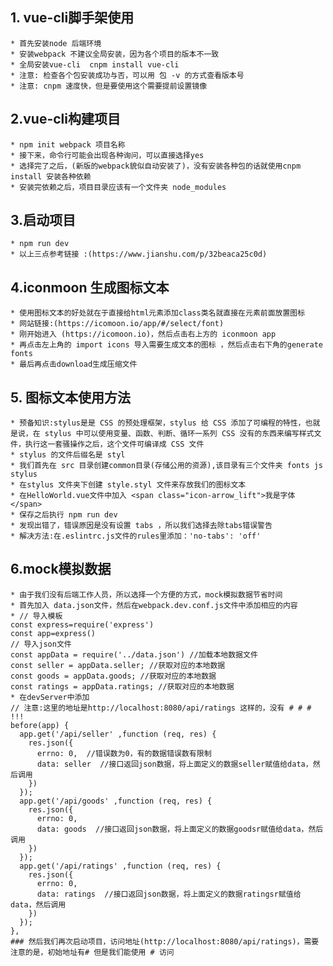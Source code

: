 ## 1. vue-cli脚手架使用
	* 首先安装node 后端环境
	* 安装webpack 不建议全局安装，因为各个项目的版本不一致 
	* 全局安装vue-cli  cnpm install vue-cli
	* 注意: 检查各个包安装成功与否，可以用 包 -v 的方式查看版本号 
	* 注意: cnpm 速度快，但是要使用这个需要提前设置镜像

## 2.vue-cli构建项目
	* npm init webpack 项目名称
	* 接下来，命令行可能会出现各种询问，可以直接选择yes
	* 选择完了之后，(新版的webpack貌似自动安装了)，没有安装各种包的话就使用cnpm install 安装各种依赖
	* 安装完依赖之后，项目目录应该有一个文件夹 node_modules

## 3.启动项目 
	* npm run dev
	* 以上三点参考链接 :(https://www.jianshu.com/p/32beaca25c0d)


## 4.iconmoon 生成图标文本
	* 使用图标文本的好处就在于直接给html元素添加class类名就直接在元素前面放置图标
	* 网站链接:(https://icomoon.io/app/#/select/font)
	* 刚开始进入 (https://icomoon.io)，然后点击右上方的 iconmoon app 
	* 再点击左上角的 import icons 导入需要生成文本的图标 ，然后点击右下角的generate fonts
	* 最后再点击download生成压缩文件

## 5. 图标文本使用方法
	* 预备知识:stylus是是 CSS 的预处理框架，stylus 给 CSS 添加了可编程的特性，也就是说，在 stylus 中可以使用变量、函数、判断、循环一系列 CSS 没有的东西来编写样式文件，执行这一套骚操作之后，这个文件可编译成 CSS 文件
	* stylus 的文件后缀名是 styl
	* 我们首先在 src 目录创建common目录(存储公用的资源),该目录有三个文件夹 fonts js stylus
	* 在stylus 文件夹下创建 style.styl 文件来存放我们的图标文本
	* 在HelloWorld.vue文件中加入 <span class="icon-arrow_lift">我是字体</span> 
	* 保存之后执行 npm run dev
	* 发现出错了，错误原因是没有设置 tabs ，所以我们选择去除tabs错误警告
	* 解决方法:在.eslintrc.js文件的rules里添加：'no-tabs': 'off'

## 6.mock模拟数据
	* 由于我们没有后端工作人员，所以选择一个方便的方式，mock模拟数据节省时间
	* 首先加入 data.json文件，然后在webpack.dev.conf.js文件中添加相应的内容
	* // 导入模板
	const express=require('express')
	const app=express()
	// 导入json文件
	const appData = require('../data.json') //加载本地数据文件
	const seller = appData.seller; //获取对应的本地数据
	const goods = appData.goods; //获取对应的本地数据
	const ratings = appData.ratings; //获取对应的本地数据
	* 在devServer中添加 
	// 注意:这里的地址是http://localhost:8080/api/ratings 这样的，没有 # # # !!!
	before(app) {
	  app.get('/api/seller' ,function (req, res) {
	    res.json({
	      errno: 0,  //错误数为0，有的数据错误数有限制
	      data: seller  //接口返回json数据，将上面定义的数据seller赋值给data，然后调用
	    })
	  });
	  app.get('/api/goods' ,function (req, res) {
	    res.json({
	      errno: 0,
	      data: goods  //接口返回json数据，将上面定义的数据goodsr赋值给data，然后调用
	    })
	  });
	  app.get('/api/ratings' ,function (req, res) {
	    res.json({
	      errno: 0,
	      data: ratings  //接口返回json数据，将上面定义的数据ratingsr赋值给data，然后调用
	    })
	  });
	},
	### 然后我们再次启动项目，访问地址(http://localhost:8080/api/ratings)，需要注意的是，初始地址有# 但是我们能使用 # 访问